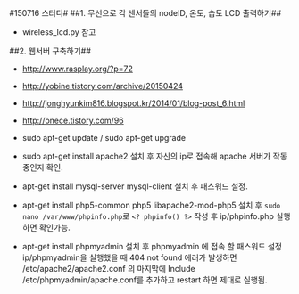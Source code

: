 #150716 스터디#
##1. 무선으로 각 센서들의 nodeID, 온도, 습도 LCD 출력하기##
- wireless_lcd.py 참고

##2. 웹서버 구축하기##

- http://www.rasplay.org/?p=72
- http://yobine.tistory.com/archive/20150424
- http://jonghyunkim816.blogspot.kr/2014/01/blog-post_6.html
- http://onece.tistory.com/96

- sudo apt-get update / sudo apt-get upgrade
- sudo apt-get install apache2
  설치 후 자신의 ip로 접속해 apache 서버가 작동중인지 확인.
  
- apt-get install mysql-server mysql-client
  설치 후 패스워드 설정.
  
- apt-get install php5-common php5 libapache2-mod-php5
  설치 후 `sudo nano /var/www/phpinfo.php`로
  `<? phpinfo() ?>` 작성 후 ip/phpinfo.php 실행하면 확인가능.
  
- apt-get install phpmyadmin
  설치 후  phpmyadmin 에 접속 할 패스워드 설정
  	  ip/phpmyadmin을 실행했을 때 404 not found 에러가 발생하면
    	/etc/apache2/apache2.conf 의 마지막에 Include /etc/phpmyadmin/apache.conf를 
    	추가하고 restart 하면 제대로 실행됨.
